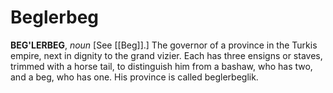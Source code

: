 # Beglerbeg

**BEG'LERBEG**, _noun_ \[See [[Beg]].\] The governor of a province in the Turkis empire, next in dignity to the grand vizier. Each has three ensigns or staves, trimmed with a horse tail, to distinguish him from a bashaw, who has two, and a beg, who has one. His province is called beglerbeglik.